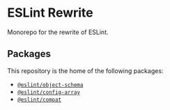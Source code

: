# ESLint Rewrite

Monorepo for the rewrite of ESLint.


## Packages

This repository is the home of the following packages:

* [`@eslint/object-schema`](tree/main/packages/object-schema)
* [`@eslint/config-array`](tree/main/packages/config-array)
* [`@eslint/compat`](tree/main/packages/compat)

